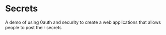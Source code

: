 # Secrets
A demo of using 0auth and security to create a web applications that allows people to post their secrets
